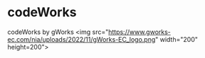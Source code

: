 # codeWorks
codeWorks by gWorks
<img src="https://www.gworks-ec.com/nia/uploads/2022/11/gWorks-EC_logo.png" width="200" height=200">
